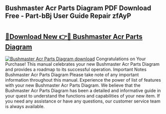 ## Bushmaster Acr Parts Diagram PDF Download Free - Part-bBj User Guide Repair zfAyP

# <h2><a href="http://dfk1zuj.blite.top/?on=Bushmaster+Acr+Parts+Diagram">🔗Download New 👉🔴 Bushmaster Acr Parts Diagram</a></h2>

[![Bushmaster Acr Parts Diagram download](https://i.imgur.com/lujVjoI.png)](http://dfk1zuj.blite.top/?on=Bushmaster+Acr+Parts+Diagram)
Congratulations on Your Purchase! This manual celebrates your new Bushmaster Acr Parts Diagram and provides a roadmap to its successful operation. Important Notes Bushmaster Acr Parts Diagram Please take note of any important information throughout this manual. Experience the power of list of features with your new Bushmaster Acr Parts Diagram. We believe that the Bushmaster Acr Parts Diagram has been a detailed and informative guide in your quest to understand the functions and capabilities of your new item. If you need any assistance or have any questions, our customer service team is always available.
